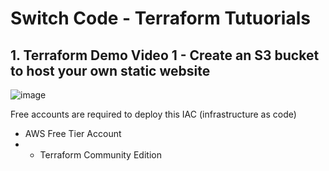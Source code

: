 # Switch Code - Terraform Tutuorials

## 1. Terraform Demo Video 1 - Create an S3 bucket to host your own static website

![image](https://github.com/switchcode-io/Terraform_Tutorial/assets/5680013/1c411738-187f-428f-95a4-70eb099a0e77)

Free accounts are required to deploy this IAC (infrastructure as code)
* AWS Free Tier Account
* * Terraform Community Edition

